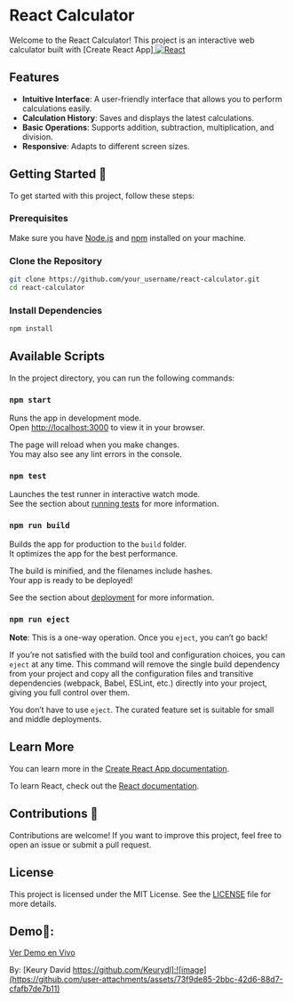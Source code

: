 # React Calculator

Welcome to the React Calculator! This project is an interactive web calculator built with [Create React App]<a href="https://reactjs.org/" target="_blank">
    <img src="https://img.shields.io/badge/React-61DAFB.svg?style=for-the-badge&logo=react&logoColor=black" 
      alt="React"/> 
</a>

## Features

- **Intuitive Interface**: A user-friendly interface that allows you to perform calculations easily.
- **Calculation History**: Saves and displays the latest calculations.
- **Basic Operations**: Supports addition, subtraction, multiplication, and division.
- **Responsive**: Adapts to different screen sizes.

## Getting Started 🔨

To get started with this project, follow these steps:

### Prerequisites

Make sure you have [Node.js](https://nodejs.org/) and [npm](https://www.npmjs.com/) installed on your machine.

### Clone the Repository

```bash
git clone https://github.com/your_username/react-calculator.git
cd react-calculator
```

### Install Dependencies

```bash
npm install
```

## Available Scripts

In the project directory, you can run the following commands:

### `npm start`

Runs the app in development mode.\
Open [http://localhost:3000](http://localhost:3000) to view it in your browser.

The page will reload when you make changes.\
You may also see any lint errors in the console.

### `npm test`

Launches the test runner in interactive watch mode.\
See the section about [running tests](https://facebook.github.io/create-react-app/docs/running-tests) for more information.

### `npm run build`

Builds the app for production to the `build` folder.\
It optimizes the app for the best performance.

The build is minified, and the filenames include hashes.\
Your app is ready to be deployed!

See the section about [deployment](https://facebook.github.io/create-react-app/docs/deployment) for more information.

### `npm run eject`

**Note**: This is a one-way operation. Once you `eject`, you can’t go back!

If you’re not satisfied with the build tool and configuration choices, you can `eject` at any time. This command will remove the single build dependency from your project and copy all the configuration files and transitive dependencies (webpack, Babel, ESLint, etc.) directly into your project, giving you full control over them.

You don’t have to use `eject`. The curated feature set is suitable for small and middle deployments.

## Learn More

You can learn more in the [Create React App documentation](https://facebook.github.io/create-react-app/docs/getting-started).

To learn React, check out the [React documentation](https://reactjs.org/).

## Contributions 🤝

Contributions are welcome! If you want to improve this project, feel free to open an issue or submit a pull request.

## License

This project is licensed under the MIT License. See the [LICENSE](LICENSE) file for more details.

## Demo📱:
[Ver Demo en Vivo](https://incomparable-salmiakki-6110cb.netlify.app/)

By: [Keury David https://github.com/Keurydl]:![image](https://github.com/user-attachments/assets/73f9de85-2bbc-42d6-88d7-cfafb7de7b11)


